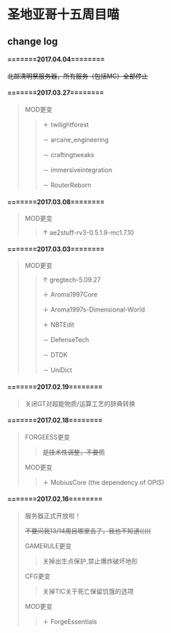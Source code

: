 # 圣地亚哥十五周目喵
## change log
#### =======2017.04.04========
~~北邮清明祭服务器，所有服务（包括MC）全部停止~~


#### =======2017.03.27========
> MOD更变
> > ＋ twilightforest
> >
> > － arcane_engineering
> >
> > － craftingtweaks
> >
> > － immersiveintegration
> >
> > － RouterReborn


#### =======2017.03.08========
> MOD更变
> > ↑ ae2stuff-rv3-0.5.1.9-mc1.7.10


#### =======2017.03.03========
> MOD更变
> > ↑ gregtech-5.09.27
> >
> > ＋ Aroma1997Core
> >
> > ＋ Aroma1997s-Dimensional-World
> >
> > ＋ NBTEdit
> >
> > － DefenseTech
> >
> > － DTDK
> >
> > － UniDict

#### =======2017.02.19========
> 关闭GT对超能物质/运算工艺的辞典转换

#### =======2017.02.18========
> FORGEESS更变
> > ~~是技术性调整，不要慌~~
> 
> MOD更变
> > ＋ MobiusCore (the dependency of OPIS)
 
#### =======2017.02.16========
> 服务器正式开放啦！
> 
> ~~不要问我13/14周目哪里去了，我也不知道(((((~~
> 
> GAMERULE更变
> > 关掉出生点保护,禁止爆炸破坏地形
> 
> CFG更变
> > 关掉TIC关于死亡保留饥饿的选项
> 
> MOD更变
> > ＋ ForgeEssentials
